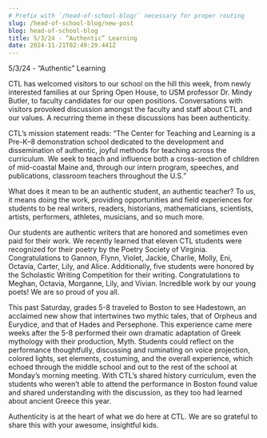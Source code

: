 ```yaml
---
# Prefix with `/head-of-school-blog/` necessary for proper routing
slug: /head-of-school-blog/new-post
blog: head-of-school-blog
title: 5/3/24 - “Authentic” Learning
date: 2024-11-21T02:49:29.441Z
---
```

5/3/24 - “Authentic” Learning

CTL has welcomed visitors to our school on the hill this week, from newly interested families at our Spring Open House, to USM professor Dr. Mindy Butler, to faculty candidates for our open positions. Conversations with visitors provoked discussion amongst the faculty and staff about CTL and our values. A recurring theme in these discussions has been authenticity. 

CTL’s mission statement reads: “The Center for Teaching and Learning is a Pre-K–8 demonstration school dedicated to the development and dissemination of authentic, joyful methods for teaching across the curriculum. We seek to teach and influence both a cross-section of children of mid-coastal Maine and, through our intern program, speeches, and publications, classroom teachers throughout the U.S.”

What does it mean to be an authentic student, an authentic teacher? To us, it means doing the work, providing opportunities and field experiences for students to be real writers, readers, historians, mathematicians, scientists, artists, performers, athletes, musicians, and so much more. 

Our students are authentic writers that are honored and sometimes even paid for their work. We recently learned that eleven CTL students were recognized for their poetry by the Poetry Society of Virginia. Congratulations to Gannon, Flynn, Violet, Jackie, Charlie, Molly, Eni, Octavia, Carter, Lily, and Alice. Additionally, five students were honored by the Scholastic Writing Competition for their writing. Congratulations to Meghan, Octavia, Morganne, Lily, and Vivian. Incredible work by our young poets! We are so proud of you all. 

This past Saturday, grades 5-8 traveled to Boston to see Hadestown, an acclaimed new show that intertwines two mythic tales, that of Orpheus and Eurydice, and that of Hades and Persephone. This experience came mere weeks after the 5-8 performed their own dramatic adaptation of Greek mythology with their production, Myth. Students could reflect on the performance thoughtfully, discussing and ruminating on voice projection, colored lights, set elements, costuming, and the overall experience, which echoed through the middle school and out to the rest of the school at Monday’s morning meeting. With CTL’s shared history curriculum, even the students who weren’t able to attend the performance in Boston found value and shared understanding with the discussion, as they too had learned about ancient Greece this year. 

Authenticity is at the heart of what we do here at CTL. We are so grateful to share this with your awesome, insightful kids.